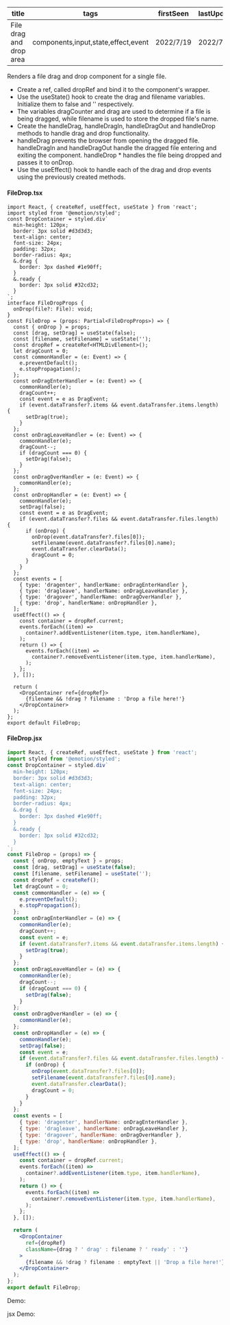 | title                   | tags                                | firstSeen | lastUpdated |
| ----------------------- | ----------------------------------- | --------- | ----------- |
| File drag and drop area | components,input,state,effect,event | 2022/7/19 | 2022/7/19   |

Renders a file drag and drop component for a single file.

- Create a ref, called dropRef and bind it to the component's wrapper.
- Use the useState() hook to create the drag and filename variables. Initialize them to false and '' respectively.
- The variables dragCounter and drag are used to determine if a file is being dragged, while filename is used to store the dropped file's name.
- Create the handleDrag, handleDragIn, handleDragOut and handleDrop methods to handle drag and drop functionality.
- handleDrag prevents the browser from opening the dragged file. handleDragIn and handleDragOut handle the dragged file entering and exiting the component. handleDrop \* handles the file being dropped and passes it to onDrop.
- Use the useEffect() hook to handle each of the drag and drop events using the previously created methods.

#### FileDrop.tsx

```tsx | pure
import React, { createRef, useEffect, useState } from 'react';
import styled from '@emotion/styled';
const DropContainer = styled.div`
  min-height: 120px;
  border: 3px solid #d3d3d3;
  text-align: center;
  font-size: 24px;
  padding: 32px;
  border-radius: 4px;
  &.drag {
    border: 3px dashed #1e90ff;
  }
  &.ready {
    border: 3px solid #32cd32;
  }
`;
interface FileDropProps {
  onDrop(file?: File): void;
}
const FileDrop = (props: Partial<FileDropProps>) => {
  const { onDrop } = props;
  const [drag, setDrag] = useState(false);
  const [filename, setFilename] = useState('');
  const dropRef = createRef<HTMLDivElement>();
  let dragCount = 0;
  const commonHandler = (e: Event) => {
    e.preventDefault();
    e.stopPropagation();
  };
  const onDragEnterHandler = (e: Event) => {
    commonHandler(e);
    dragCount++;
    const event = e as DragEvent;
    if (event.dataTransfer?.items && event.dataTransfer.items.length) {
      setDrag(true);
    }
  };
  const onDragLeaveHandler = (e: Event) => {
    commonHandler(e);
    dragCount--;
    if (dragCount === 0) {
      setDrag(false);
    }
  };
  const onDragOverHandler = (e: Event) => {
    commonHandler(e);
  };
  const onDropHandler = (e: Event) => {
    commonHandler(e);
    setDrag(false);
    const event = e as DragEvent;
    if (event.dataTransfer?.files && event.dataTransfer.files.length) {
      if (onDrop) {
        onDrop(event.dataTransfer?.files[0]);
        setFilename(event.dataTransfer?.files[0].name);
        event.dataTransfer.clearData();
        dragCount = 0;
      }
    }
  };
  const events = [
    { type: 'dragenter', handlerName: onDragEnterHandler },
    { type: 'dragleave', handlerName: onDragLeaveHandler },
    { type: 'dragover', handlerName: onDragOverHandler },
    { type: 'drop', handlerName: onDropHandler },
  ];
  useEffect(() => {
    const container = dropRef.current;
    events.forEach((item) =>
      container?.addEventListener(item.type, item.handlerName),
    );
    return () => {
      events.forEach((item) =>
        container?.removeEventListener(item.type, item.handlerName),
      );
    };
  }, []);

  return (
    <DropContainer ref={dropRef}>
      {filename && !drag ? filename : 'Drop a file here!'}
    </DropContainer>
  );
};
export default FileDrop;
```

#### FileDrop.jsx

```jsx | pure
import React, { createRef, useEffect, useState } from 'react';
import styled from '@emotion/styled';
const DropContainer = styled.div`
  min-height: 120px;
  border: 3px solid #d3d3d3;
  text-align: center;
  font-size: 24px;
  padding: 32px;
  border-radius: 4px;
  &.drag {
    border: 3px dashed #1e90ff;
  }
  &.ready {
    border: 3px solid #32cd32;
  }
`;
const FileDrop = (props) => {
  const { onDrop, emptyText } = props;
  const [drag, setDrag] = useState(false);
  const [filename, setFilename] = useState('');
  const dropRef = createRef();
  let dragCount = 0;
  const commonHandler = (e) => {
    e.preventDefault();
    e.stopPropagation();
  };
  const onDragEnterHandler = (e) => {
    commonHandler(e);
    dragCount++;
    const event = e;
    if (event.dataTransfer?.items && event.dataTransfer.items.length) {
      setDrag(true);
    }
  };
  const onDragLeaveHandler = (e) => {
    commonHandler(e);
    dragCount--;
    if (dragCount === 0) {
      setDrag(false);
    }
  };
  const onDragOverHandler = (e) => {
    commonHandler(e);
  };
  const onDropHandler = (e) => {
    commonHandler(e);
    setDrag(false);
    const event = e;
    if (event.dataTransfer?.files && event.dataTransfer.files.length) {
      if (onDrop) {
        onDrop(event.dataTransfer?.files[0]);
        setFilename(event.dataTransfer?.files[0].name);
        event.dataTransfer.clearData();
        dragCount = 0;
      }
    }
  };
  const events = [
    { type: 'dragenter', handlerName: onDragEnterHandler },
    { type: 'dragleave', handlerName: onDragLeaveHandler },
    { type: 'dragover', handlerName: onDragOverHandler },
    { type: 'drop', handlerName: onDropHandler },
  ];
  useEffect(() => {
    const container = dropRef.current;
    events.forEach((item) =>
      container?.addEventListener(item.type, item.handlerName),
    );
    return () => {
      events.forEach((item) =>
        container?.removeEventListener(item.type, item.handlerName),
      );
    };
  }, []);

  return (
    <DropContainer
      ref={dropRef}
      className={drag ? ' drag' : filename ? ' ready' : ''}
    >
      {filename && !drag ? filename : emptyText || 'Drop a file here!'}
    </DropContainer>
  );
};
export default FileDrop;
```

Demo:

<code src="./Demo.tsx" id="fileDropTsxDemo"></code>

jsx Demo:

<code src="./jsx/Demo.jsx" id="fileDropJsxDemo"></code>

